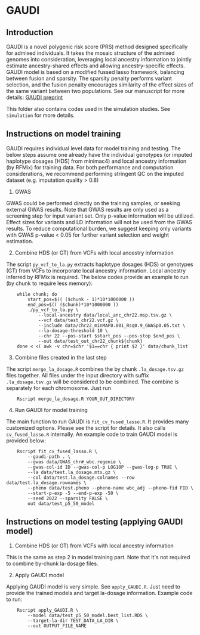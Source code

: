 # GAUDI

## Introduction

GAUDI is a novel polygenic risk score (PRS) method designed specifically for admixed individuals.
It takes the mosaic structure of the admixed genomes into consideration, leveraging local ancestry information to jointly estimate ancestry-shared effects and allowing ancestry-specific effects.
GAUDI model is based on a modified fussed lasso framework, balancing between fusion and sparsity.
The sparsity penalty performs variant selection, and the fusion penalty encourages similarity of the effect sizes of the same variant between two populations.
See our manuscript for more details: [GAUDI preprint](<https://www.biorxiv.org/content/10.1101/2022.10.06.511219v1.abstract>)

This folder also contains codes used in the simulation studies. See `simulation` for more details.


## Instructions on model training

GAUDI requires individual level data for model training and testing.
The below steps assume one already have the individual genotypes (or imputed haplotype dosages [HDS] from minimac4) and local ancestry information (by RFMix) for training data.
For both performance and computation considerations, we recommend performing stringent QC on the imputed dataset (e.g. imputation quality > 0.8)

1. GWAS

GWAS could be performed directly on the training samples, or seeking external GWAS results. Note that GWAS results are only used as a screening step for input variant set.
Only p-value information will be utilized. Effect sizes for variants and LD information will not be used from the GWAS results.
To reduce computational burden, we suggest keeping only variants with GWAS p-value < 0.05 for further variant selection and weight estimation.

2. Combine HDS (or GT) from VCFs with local ancestry information

The script `py_vcf_to_la.py` extracts haplotype dosages (HDS) or genotypes (GT) from VCFs to incorporate local ancestry information. 
Local ancestry inferred by RFMix is required. The below codes provide an example to run (by chunk to require less memory):

		while chunk; do
			start_pos=$(( ($chunk - 1)*10*1000000 ))
			end_pos=$(( ($chunk)*10*1000000 ))
			./py_vcf_to_la.py \
				--local-ancestry data/local_anc_chr22.msp.tsv.gz \
				--vcf data/test_chr22.vcf.gz \
				--include data/chr22_minMAF0.001_Rsq0.9_GWASp0.05.txt \
				--la-dosage-threshold 10 \
				--chr 22 --pos-start $start_pos --pos-stop $end_pos \
				--out data/test_out_chr22_chunk${chunk}
		done < <( awk -v chr=$chr '$1==chr { print $2 }' data/chunk_list

3. Combine files created in the last step

The script `merge_la_dosage.R` combines the by chunk `.la_dosage.tsv.gz` files together. 
All files under the input directory with suffix `.la_dosage.tsv.gz` will be considered to be combined.
The combine is separately for each chromosome. Just run

		Rscript merge_la_dosage.R YOUR_OUT_DIRECTORY

4. Run GAUDI for model training

The main function to run GAUDI is `fit_cv_fused_lasso.R`. 
It provides many customized options. Please see the script for details.
It also calls `cv_fused_lasso.R` internally.
An example code to train GAUDI model is provided below:


		Rscript fit_cv_fused_lasso.R \
			--gaudi-path . \
			--gwas data/GWAS_chr#_wbc.regenie \
			--gwas-col-id ID --gwas-col-p LOG10P --gwas-log-p TRUE \
			--la data/test.la_dosage.mtx.gz \
			--col data/test.la_dosage.colnames --row data/test.la_dosage.rownames \
			--pheno data/test.pheno --pheno-name wbc_adj --pheno-fid FID \
			--start-p-exp -5 --end-p-exp -50 \
			--seed 2022 --sparsity FALSE \
			out data/test_p5_50_model

## Instructions on model testing (applying GAUDI model)

1. Combine HDS (or GT) from VCFs with local ancestry information

This is the same as step 2 in model training part. 
Note that it's not required to combine by-chunk la-dosage files.

2. Apply GAUDI model

Applying GAUDI model is very simple. See `apply_GAUDI.R`.
Just need to provide the trained models and target la-dosage information.
Example code to run:

		Rscript apply_GAUDI.R \
			--model data/test_p5_50_model.best_list.RDS \
			--target-la-dir TEST_DATA_LA_DIR \
			--out OUTPUT_FILE_NAME


